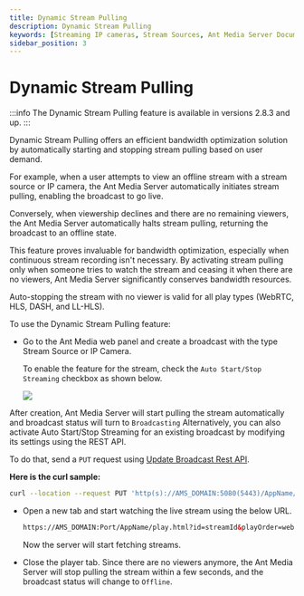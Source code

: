 ```yaml
---
title: Dynamic Stream Pulling
description: Dynamic Stream Pulling
keywords: [Streaming IP cameras, Stream Sources, Ant Media Server Documentation, Ant Media Server Tutorials]
sidebar_position: 3
---
```


# Dynamic Stream Pulling

:::info
The Dynamic Stream Pulling feature is available in versions 2.8.3 and up.
:::

Dynamic Stream Pulling offers an efficient bandwidth optimization solution by automatically starting and stopping stream pulling based on user demand. 

For example, when a user attempts to view an offline stream with a stream source or IP camera, the Ant Media Server automatically initiates stream pulling, enabling the broadcast to go live.

Conversely, when viewership declines and there are no remaining viewers, the Ant Media Server automatically halts stream pulling, returning the broadcast to an offline state. 

This feature proves invaluable for bandwidth optimization, especially when continuous stream recording isn't necessary. By activating stream pulling only when someone tries to watch the stream and ceasing it when there are no viewers, Ant Media Server significantly conserves bandwidth resources.

Auto-stopping the stream with no viewer is valid for all play types (WebRTC, HLS, DASH, and LL-HLS).

To use the Dynamic Stream Pulling feature:

 - Go to the Ant Media web panel and create a broadcast with the type Stream Source or IP Camera. 

   To enable the feature for the stream, check the ```Auto Start/Stop Streaming``` checkbox as shown below.

   ![](@site/static/img/dynamic-stream-pulling-1.png)

After creation, Ant Media Server will start pulling the stream automatically and broadcast status will turn to `Broadcasting`
Alternatively, you can also activate Auto Start/Stop Streaming for an existing broadcast by modifying its settings using the REST API.

To do that, send a  `PUT` request using
[Update Broadcast Rest API](https://antmedia.io/rest/#/default/updateBroadcast).

**Here is the curl sample:**

```bash
curl --location --request PUT 'http(s)://AMS_DOMAIN:5080(5443)/AppName/rest/v2/broadcasts/streamId' --header 'Content-Type: application/json' --data '{"autoStartStopEnabled":true}'
```

 - Open a new tab and start watching the live stream using the below URL.

   ```html
   https://AMS_DOMAIN:Port/AppName/play.html?id=streamId&playOrder=webrtc
   ```

   Now the server will start fetching streams.

 - Close the player tab. Since there are no viewers anymore, the Ant Media Server will stop pulling the stream within a few seconds, and the broadcast status will change to `Offline`.
